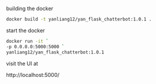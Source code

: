 building the docker

```bash
docker build -t yanliang12/yan_flask_chatterbot:1.0.1 .
```

start the docker

```bash
docker run -it `
-p 0.0.0.0:5000:5000 `
yanliang12/yan_flask_chatterbot:1.0.1
```

visit the UI at

http://localhost:5000/
